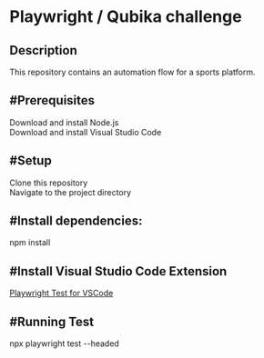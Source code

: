 <h1> Playwright / Qubika challenge</h1>

<h2>Description</h2>
This repository contains an automation flow for a sports platform.

<h2>#Prerequisites</h2>
Download and install Node.js <br>
Download and install Visual Studio Code

<h2>#Setup</h2>
Clone this repository<br>
Navigate to the project directory

<h2>#Install dependencies:</h2> 
npm install

<h2>#Install Visual Studio Code Extension</h2> 
<a href="https://marketplace.visualstudio.com/items?itemName=ms-playwright.playwright">Playwright Test for VSCode </a> <br>

<h2>#Running Test</h2> 
npx playwright test --headed
